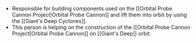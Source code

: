 - Responsible for building components used on the [[Orbital Probe Cannon Project|Orbital Probe Cannon]] and lift them into orbit by using the [[Giant's Deep Cyclones]].
- This person is helping on the construction of the [[Orbital Probe Cannon Project|Orbital Probe Cannon]] on [[Giant's Deep]] orbit.